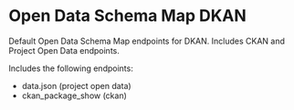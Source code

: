 Open Data Schema Map DKAN
=========================

Default Open Data Schema Map endpoints for DKAN. Includes CKAN and Project Open Data endpoints.

Includes the following endpoints:

* data.json (project open data)
* ckan_package_show (ckan)
